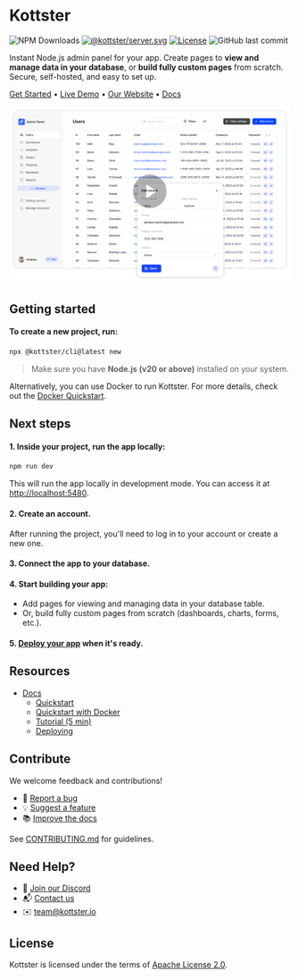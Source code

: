 # Kottster

![NPM Downloads](https://img.shields.io/npm/dm/%40kottster%2Fcli)
[![@kottster/server.svg](https://img.shields.io/npm/v/@kottster/server.svg)](https://www.npmjs.com/package/@kottster/server)
[![License](https://img.shields.io/badge/License-Apache%202.0-blue.svg)](https://opensource.org/licenses/Apache-2.0)
![GitHub last commit](https://img.shields.io/github/last-commit/kottster/kottster)

Instant Node.js admin panel for your app. Create pages to **view and manage data in your database**, or **build fully custom pages** from scratch. Secure, self-hosted, and easy to set up.

[Get Started](https://kottster.app/docs/) • [Live Demo](https://demo.kottster.app) • [Our Website](https://kottster.app) • [Docs](https://kottster.app/docs/)

[![Kottster](/assets/intro-5.png)](https://youtu.be/JBpLVgkoj-k?si=GJ3IIBmzlgrCLKWs)

## Getting started

#### To create a new project, run:

```bash
npx @kottster/cli@latest new
```

> Make sure you have **Node.js (v20 or above)** installed on your system.

Alternatively, you can use Docker to run Kottster. For more details, check out the [Docker Quickstart](https://kottster.app/docs/quickstart-docker).

## Next steps

#### 1. Inside your project, run the app locally:

```bash
npm run dev
```

This will run the app locally in development mode. You can access it at [http://localhost:5480](http://localhost:5480).

#### 2. Create an account.

After running the project, you'll need to log in to your account or create a new one.

#### 3. Connect the app to your database.

#### 4. Start building your app:

- Add pages for viewing and managing data in your database table.
- Or, build fully custom pages from scratch (dashboards, charts, forms, etc.).

#### 5. [Deploy your app](https://kottster.app/docs/deploying) when it's ready.

## Resources

- [Docs](https://kottster.app/docs/)
  - [Quickstart](https://kottster.app/docs/)
  - [Quickstart with Docker](https://kottster.app/docs/quickstart-docker)
  - [Tutorial (5 min)](https://kottster.app/docs/tutorial/)
  - [Deploying](https://kottster.app/docs/deploying)
 
## Contribute

We welcome feedback and contributions!

- 🐛 [Report a bug](https://github.com/kottster/kottster/issues/new?template=bug_report.md)
- 💡 [Suggest a feature](https://github.com/kottster/kottster/issues/new?template=feature_request.md)
- 📚 [Improve the docs](https://github.com/kottster/kottster/issues/new?template=docs_improvement.md)

See [CONTRIBUTING.md](https://github.com/kottster/kottster/blob/main/CONTRIBUTING.md) for guidelines.

## Need Help?

- 💬 [Join our Discord](https://discord.com/invite/Qce9uUqK98)
- 📬 [Contact us](https://kottster.app/contact-us)
- ✉️ [team@kottster.io](mailto:team@kottster.io)

## License

Kottster is licensed under the terms of [Apache License 2.0](https://github.com/kottster/kottster/blob/main/LICENSE).
